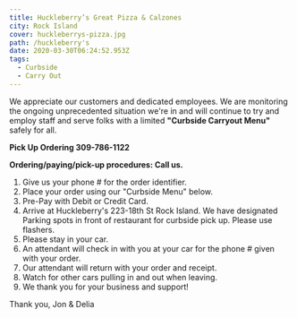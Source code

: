 ```yaml
---
title: Huckleberry’s Great Pizza & Calzones
city: Rock Island
cover: huckleberrys-pizza.jpg
path: /huckleberry's
date: 2020-03-30T06:24:52.953Z
tags:
  - Curbside
  - Carry Out
---
```

We appreciate our customers and dedicated employees. We are monitoring the ongoing unprecedented situation we're in and will continue to try and employ staff and serve folks with a limited **"Curbside Carryout Menu"** safely for all.

**Pick Up Ordering 309-786-1122**

**Ordering/paying/pick-up procedures: Call us.**

1. Give us your phone # for the order identifier.
2. Place your order using our "Curbside Menu" below.
3. Pre-Pay with Debit or Credit Card.
4. Arrive at Huckleberry's 223-18th St Rock Island. We have designated Parking spots in front of restaurant for curbside pick up. Please use flashers.
5. Please stay in your car.
6. An attendant will check in with you at your car for the phone # given with your order.
7. Our attendant will return with your order and receipt.
8. Watch for other cars pulling in and out when leaving.
9. We thank you for your business and support!

Thank you, Jon & Delia